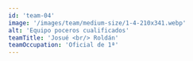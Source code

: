 ```yaml
---
id: 'team-04'
image: '/images/team/medium-size/1-4-210x341.webp'
alt: 'Equipo poceros cualificados'
teamTitle: 'Josué <br/> Roldán'
teamOccupation: 'Oficial de 1ª'
---
```

